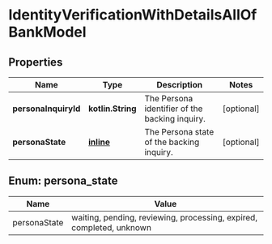 
# IdentityVerificationWithDetailsAllOfBankModel

## Properties
Name | Type | Description | Notes
------------ | ------------- | ------------- | -------------
**personaInquiryId** | **kotlin.String** | The Persona identifier of the backing inquiry. |  [optional]
**personaState** | [**inline**](#PersonaState) | The Persona state of the backing inquiry. |  [optional]


<a name="PersonaState"></a>
## Enum: persona_state
Name | Value
---- | -----
personaState | waiting, pending, reviewing, processing, expired, completed, unknown



